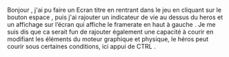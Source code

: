 Bonjour , j'ai pu faire un Ecran titre en rentrant dans le jeu en cliquant sur le bouton espace , puis j'ai rajouter un indicateur de vie au dessus du heros et un affichage sur l’écran qui affiche le framerate en haut à gauche . 
 Je me suis dis que ca serait fun de rajouter également une capacité à courir en modifiant les éléments du moteur graphique et physique, le héros peut courir sous certaines conditions, ici appui de CTRL . 
